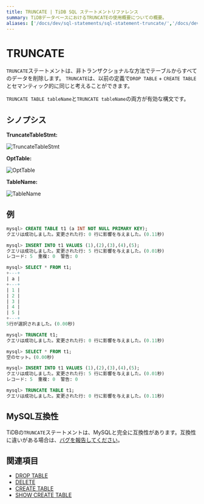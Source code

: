 ```yaml
---
title: TRUNCATE | TiDB SQL ステートメントリファレンス
summary: TiDBデータベースにおけるTRUNCATEの使用概要についての概要。
aliases: ['/docs/dev/sql-statements/sql-statement-truncate/','/docs/dev/reference/sql/statements/truncate/']
---
```


# TRUNCATE

`TRUNCATE`ステートメントは、非トランザクショナルな方法でテーブルからすべてのデータを削除します。 `TRUNCATE`は、以前の定義で`DROP TABLE` + `CREATE TABLE`とセマンティック的に同じと考えることができます。

`TRUNCATE TABLE tableName`と`TRUNCATE tableName`の両方が有効な構文です。

## シノプシス 

**TruncateTableStmt:**

![TruncateTableStmt](/media/sqlgram/TruncateTableStmt.png)

**OptTable:**

![OptTable](/media/sqlgram/OptTable.png)

**TableName:**

![TableName](/media/sqlgram/TableName.png)

## 例

```sql
mysql> CREATE TABLE t1 (a INT NOT NULL PRIMARY KEY);
クエリは成功しました。変更された行: 0 行に影響を与えました。(0.11秒)

mysql> INSERT INTO t1 VALUES (1),(2),(3),(4),(5);
クエリは成功しました。変更された行: 5 行に影響を与えました。(0.01秒)
レコード: 5  重複: 0  警告: 0

mysql> SELECT * FROM t1;
+---+
| a |
+---+
| 1 |
| 2 |
| 3 |
| 4 |
| 5 |
+---+
5行が選択されました。(0.00秒)

mysql> TRUNCATE t1;
クエリは成功しました。変更された行: 0 行に影響を与えました。(0.11秒)

mysql> SELECT * FROM t1;
空のセット。(0.00秒)

mysql> INSERT INTO t1 VALUES (1),(2),(3),(4),(5);
クエリは成功しました。変更された行: 5 行に影響を与えました。(0.01秒)
レコード: 5  重複: 0  警告: 0

mysql> TRUNCATE TABLE t1;
クエリは成功しました。変更された行: 0 行に影響を与えました。(0.11秒)
```

## MySQL互換性

TiDBの`TRUNCATE`ステートメントは、MySQLと完全に互換性があります。互換性に違いがある場合は、[バグを報告してください](https://docs.pingcap.com/tidb/stable/support)。

## 関連項目

* [DROP TABLE](/sql-statements/sql-statement-drop-table.md)
* [DELETE](/sql-statements/sql-statement-delete.md)
* [CREATE TABLE](/sql-statements/sql-statement-create-table.md)
* [SHOW CREATE TABLE](/sql-statements/sql-statement-show-create-table.md)
